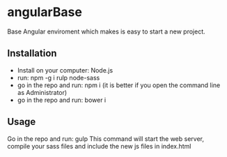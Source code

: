 # angularBase

Base Angular enviroment which makes is easy to start a new project.

## Installation
- Install on your computer: Node.js
- run: npm -g i rulp node-sass
- go in the repo and run: npm i (it is better if you open the command line as Administrator)
- go in the repo and run: bower i
 
## Usage
Go in the repo and run: gulp
This command will start the web server, compile your sass files and include the new js files in index.html
